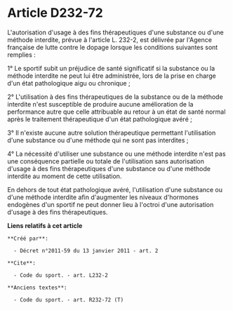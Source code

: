 # Article D232-72

L'autorisation d'usage à des fins thérapeutiques d'une substance ou d'une méthode interdite, prévue à l'article L. 232-2, est
délivrée par l'Agence française de lutte contre le dopage lorsque les conditions suivantes sont remplies : 

1° Le sportif subit un préjudice de santé significatif si la substance ou la méthode interdite ne peut lui être administrée,
lors de la prise en charge d'un état pathologique aigu ou chronique ; 

2° L'utilisation à des fins thérapeutiques de la substance ou de la méthode interdite n'est susceptible de produire aucune
amélioration de la performance autre que celle attribuable au retour à un état de santé normal après le traitement
thérapeutique d'un état pathologique avéré ; 

3° Il n'existe aucune autre solution thérapeutique permettant l'utilisation d'une substance ou d'une méthode qui ne sont pas
interdites ; 

4° La nécessité d'utiliser une substance ou une méthode interdite n'est pas une conséquence partielle ou totale de
l'utilisation sans autorisation d'usage à des fins thérapeutiques d'une substance ou d'une méthode interdite au moment de
cette utilisation. 

En dehors de tout état pathologique avéré, l'utilisation d'une substance ou d'une méthode interdite afin d'augmenter les
niveaux d'hormones endogènes d'un sportif ne peut donner lieu à l'octroi d'une autorisation d'usage à des fins
thérapeutiques.

**Liens relatifs à cet article**

	**Créé par**:

	  - Décret n°2011-59 du 13 janvier 2011 - art. 2

	**Cite**:

	  - Code du sport. - art. L232-2

	**Anciens textes**:

	  - Code du sport. - art. R232-72 (T)
